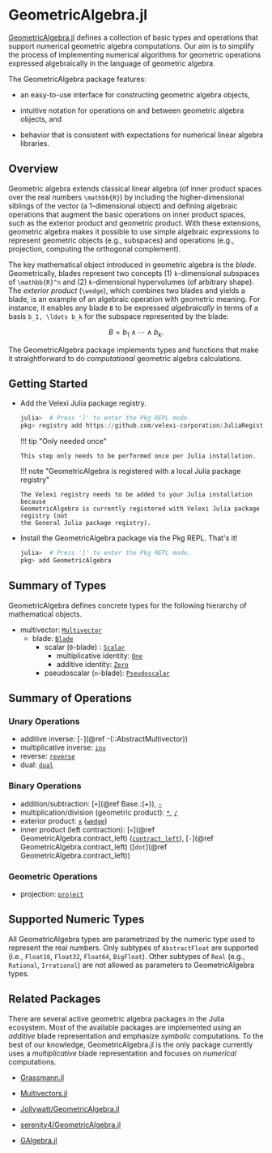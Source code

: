 # GeometricAlgebra.jl

[GeometricAlgebra.jl](https://github.com/velexi-corporation/GeometricAlgebra.jl)
defines a collection of basic types and operations that support numerical
geometric algebra computations. Our aim is to simplify the process of implementing
numerical algorithms for geometric operations expressed algebraically in the language of
geometric algebra.

The GeometricAlgebra package features:

* an easy-to-use interface for constructing geometric algebra objects,

* intuitive notation for operations on and between geometric algebra objects, and

* behavior that is consistent with expectations for numerical linear algebra libraries.

## Overview

Geometric algebra extends classical linear algebra (of inner product spaces over the real
numbers ``\mathbb{R}``) by including the higher-dimensional siblings of the vector (a
1-dimensional object) and defining algebraic operations that augment the basic operations
on inner product spaces, such as the exterior product and geometric product. With these
extensions, geometric algebra makes it possible to use simple algebraic expressions to
represent geometric objects (e.g., subspaces) and operations (e.g., projection, computing
the orthogonal complement).

The key mathematical object introduced in geometric algebra is the _blade_. Geometrically,
blades represent two concepts (1) ``k``-dimensional subspaces of ``\mathbb{R}^n`` and
(2) ``k``-dimensional hypervolumes (of arbitrary shape). The _exterior product_
(``\wedge``), which combines two blades and yields a blade, is an example of an algebraic
operation with geometric meaning. For instance, it enables any blade ``B`` to be expressed
_algebraically_ in terms of a basis ``b_1, \ldots b_k`` for the subspace represented by
the blade:

```math
B = b_1 \wedge \cdots \wedge b_k.
```

The GeometricAlgebra package implements types and functions that make it straightforward
to do _computational_ geometric algebra calculations.

## Getting Started

* Add the Velexi Julia package registry.

  ```julia
  julia>  # Press ']' to enter the Pkg REPL mode.
  pkg> registry add https://github.com/velexi-corporation/JuliaRegistry.git
  ```

  !!! tip "Only needed once"

      This step only needs to be performed once per Julia installation.

  !!! note "GeometricAlgebra is registered with a local Julia package registry"

      The Velexi registry needs to be added to your Julia installation because
      GeometricAlgebra is currently registered with Velexi Julia package registry (not
      the General Julia package registry).

* Install the GeometricAlgebra package via the Pkg REPL. That's it!

  ```julia
  julia>  # Press ']' to enter the Pkg REPL mode.
  pkg> add GeometricAlgebra
  ```

## Summary of Types

GeometricAlgebra defines concrete types for the following hierarchy of mathematical objects.

* multivector: [`Multivector`](@ref)
  * blade: [`Blade`](@ref)
    * scalar (``0``-blade) : [`Scalar`](@ref)
      * multiplicative identity: [`One`](@ref)
      * additive identity: [`Zero`](@ref)
    * pseudoscalar (``n``-blade): [`Pseudoscalar`](@ref)

## Summary of Operations

### Unary Operations

* additive inverse: [`-`](@ref -(::AbstractMultivector))
* multiplicative inverse: [`inv`](@ref)
* reverse: [`reverse`](@ref)
* dual: [`dual`](@ref)

### Binary Operations

* addition/subtraction: [`+`](@ref Base.:(+)), [`-`](@ref)
* multiplication/division (geometric product): [`*`](@ref), [`/`](@ref)
* exterior product: [`∧`](@ref) ([`wedge`](@ref))
* inner product (left contraction):
  [`<`](@ref GeometricAlgebra.contract_left) ([`contract_left`](@ref)),
  [`⋅`](@ref GeometricAlgebra.contract_left) ([`dot`](@ref GeometricAlgebra.contract_left))

### Geometric Operations

* projection: [`project`](@ref)

## Supported Numeric Types

All GeometricAlgebra types are parametrized by the numeric type used to represent the real
numbers. Only subtypes of `AbstractFloat` are supported (i.e., `Float16`, `Float32`,
`Float64`, `BigFloat`). Other subtypes of `Real` (e.g., `Rational`, `Irrational`) are not
allowed as parameters to GeometricAlgebra types.

## Related Packages

There are several active geometric algebra packages in the Julia ecosystem. Most of the
available packages are implemented using an _additive_ blade representation and emphasize
_symbolic_ computations. To the best of our knowledge, GeometricAlgebra.jl is the only
package currently uses a _multiplicative_ blade representation and focuses on _numerical_
computations.

* [Grassmann.jl](https://grassmann.crucialflow.com/)

* [Multivectors.jl](https://github.com/digitaldomain/Multivectors.jl)

* [Jollywatt/GeometricAlgebra.jl](https://github.com/Jollywatt/GeometricAlgebra.jl)

* [serenity4/GeometricAlgebra.jl](https://github.com/serenity4/GeometricAlgebra.jl)

* [GAlgebra.jl](https://github.com/pygae/GAlgebra.jl)
